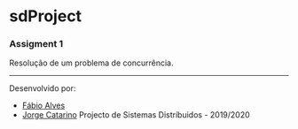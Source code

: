 # sdProject
### Assigment 1

Resolução de um problema de concurrência.
***
Desenvolvido por:
+ [Fábio Alves](https://github.com/fabioal0)
+ [Jorge Catarino](https://github.com/JPCatarino)
Projecto de Sistemas Distríbuidos - 2019/2020
